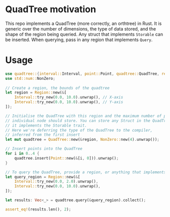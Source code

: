 # QuadTree motivation

This repo implements a QuadTree (more correctly, an orthtree) in Rust. It is generic over the number of dimensions, the type of data stored, and the shape of the region being queried. Any struct that implements `Storable` can be inserted. When querying, pass in any region that implements `Query`.

# Usage

```rust
use quadtree::{interval::Interval, point::Point, quadtree::QuadTree, region::Region};
use std::num::NonZero;
        
// Create a region, the bounds of the quadtree
let region = Region::new(&[
    Interval::try_new(0.0, 10.0).unwrap(), // X-axis
    Interval::try_new(0.0, 10.0).unwrap(), // Y-axis
]);

// Initialise the QuadTree with this region and the maximum number of points each
// individual node should store. You can store any Struct in the QuadTree as long as
// it implements the Storable trait.
// Here we're deferring the type of the QuadTree to the compiler,
// inferred from the first insert
let mut quadtree = QuadTree::new(&region, NonZero::new(4).unwrap());

// Insert points into the QuadTree
for i in 0..4 {
    quadtree.insert(Point::new(&[i, 0])).unwrap();
}

// To query the QuadTree, provide a region, or anything that implements the Query trait
let query_region = Region::new(&[
    Interval::try_new(0.0, 2.0).unwrap(),
    Interval::try_new(0.0, 10.0).unwrap(),
]);

let results: Vec<_> = quadtree.query(&query_region).collect();

assert_eq!(results.len(), 2);
```